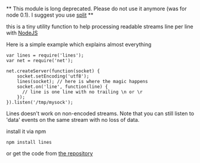 ** This module is long deprecated. Please do not use it anymore (was for node 0.1). I suggest you use [split](http://github.com/dominictarr/split) **

this is a tiny utility function to help processing readable streams line per line with [NodeJS](http://github.com/joyent/node)

Here is a simple example which explains almost everything

	var lines = require('lines');
	var net = require('net');
	
	net.createServer(function(socket) {
	    socket.setEncoding('utf8');
	    lines(socket); // here is where the magic happens
	    socket.on('line', function(line) {
		  // line is one line with no trailing \n or \r
	    });
	}).listen('/tmp/mysock');

Lines doesn't work on non-encoded streams. Note that you can still listen
to 'data' events on the same stream with no loss of data.

install it via npm
	
    npm install lines

or get the code from [the repository](http://github.com/Floby/node-lines)

